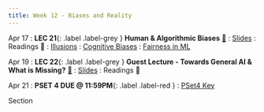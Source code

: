 ```yaml
---
title: Week 12 - Biases and Reality
---
```


Apr 17
: **LEC 21**{: .label .label-grey } **Human & Algorithmic Biases** [🎥](https://harvard.hosted.panopto.com/Panopto/Pages/Viewer.aspx?id=4a0b889e-f266-4ff2-b031-afa1010619a6) 
  : [Slides](https://canvas.harvard.edu/files/17336763/download?download_frd=1)
: Readings 📖
: [Illusions](https://www.vox.com/science-and-health/20978285/optical-illusion-science-humility-reality-polarization)
: [Cognitive Biases](https://canvas.harvard.edu/files/17335803/download?download_frd=1)
: [Fairness in ML](https://fairmlbook.org/introduction.html)

Apr 19
: **LEC 22**{: .label .label-grey } **Guest Lecture - Towards General AI & What is Missing?** [🎥](https://harvard.hosted.panopto.com/Panopto/Pages/Viewer.aspx?id=a713e071-30df-40c4-b0dd-afa1010619c9)
  : [Slides](https://canvas.harvard.edu/files/17374632/download?download_frd=1)
: Readings 📖


Apr 21
: **PSET 4 DUE @ 11:59PM**{: .label .label-red }
  : [PSet4 Key](https://canvas.harvard.edu/files/17516494/download?download_frd=1)

Section

